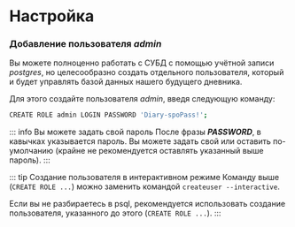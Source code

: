 # Настройка

### Добавление пользователя _admin_

Вы можете полноценно работать с СУБД с помощью учётной записи _postgres_, но целесообразно создать отдельного пользователя, который и будет управлять базой данных нашего будущего дневника.

Для этого создайте пользователя _admin_, введя следующую команду:
```sh
CREATE ROLE admin LOGIN PASSWORD 'Diary-spoPass!';
```

::: info Вы можете задать свой пароль
После фразы ***PASSWORD***, в кавычках указывается пароль. Вы можете задать свой или оставить по-умолчанию (крайне не рекомендуется оставлять указанный выше пароль).
:::

::: tip Создание пользователя в интерактивном режиме
Команду выше (`CREATE ROLE ...`) можно заменить командой `createuser --interactive`.

Если вы не разбираетесь в psql, рекомендуется использовать создание пользователя, указанного до этого (`CREATE ROLE ...`).
:::